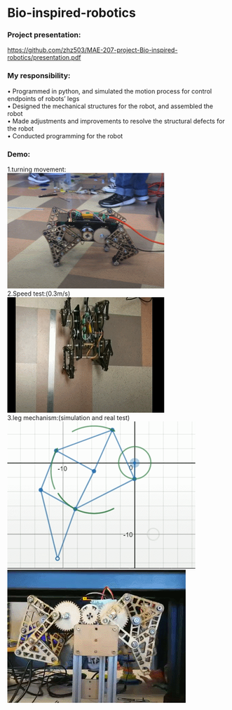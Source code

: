 # Bio-inspired-robotics
### Project presentation:
https://github.com/zhz503/MAE-207-project-Bio-inspired-robotics/presentation.pdf  
### My responsibility:
•	Programmed in python, and simulated the motion process for control endpoints of robots’ legs  
•	Designed the mechanical structures for the robot, and assembled the robot   
•	Made adjustments and improvements to resolve the structural defects for the robot   
•	Conducted programming for the robot  

### Demo:
1.turning movement:  
![Bat symbol](turning_movement.gif)  
2.Speed test:(0.3m/s)  
![Bat symbol](speed_test.gif)  
3.leg mechanism:(simulation and real test)  
![Bat symbol](simulation.gif) 
![Bat symbol](real_test.gif)   

